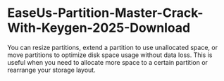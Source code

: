 # EaseUs-Partition-Master-Crack-With-Keygen-2025-Download
You can resize partitions, extend a partition to use unallocated space, or move partitions to optimize disk space usage without data loss. This is useful when you need to allocate more space to a certain partition or rearrange your storage layout.
